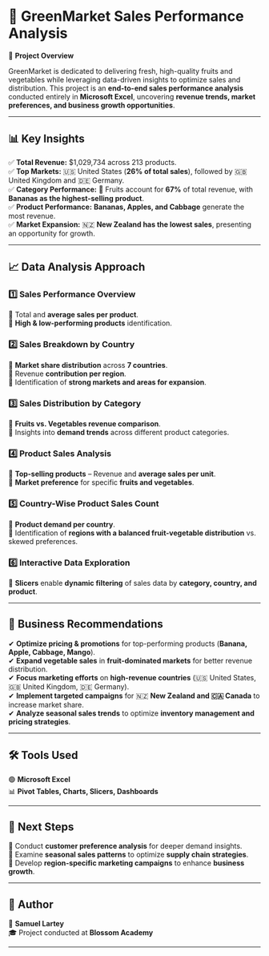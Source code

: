 # 🛒 GreenMarket Sales Performance Analysis  

📌 **Project Overview**  

GreenMarket is dedicated to delivering fresh, high-quality fruits and vegetables while leveraging data-driven insights to optimize sales and distribution. This project is an **end-to-end sales performance analysis** conducted entirely in **Microsoft Excel**, uncovering **revenue trends, market preferences, and business growth opportunities**.  

---

## 📊 **Key Insights**  

✅ **Total Revenue:** $1,029,734 across 213 products.  
✅ **Top Markets:** 🇺🇸 United States (**26% of total sales**), followed by 🇬🇧 United Kingdom and 🇩🇪 Germany.  
✅ **Category Performance:** 🍌 Fruits account for **67%** of total revenue, with **Bananas as the highest-selling product**.  
✅ **Product Performance:** **Bananas, Apples, and Cabbage** generate the most revenue.  
✅ **Market Expansion:** 🇳🇿 **New Zealand has the lowest sales**, presenting an opportunity for growth.  

---

## 📈 **Data Analysis Approach**  

### 1️⃣ **Sales Performance Overview**  
🔹 Total and **average sales per product**.  
🔹 **High & low-performing products** identification.  

### 2️⃣ **Sales Breakdown by Country**  
🔹 **Market share distribution** across **7 countries**.  
🔹 Revenue **contribution per region**.  
🔹 Identification of **strong markets and areas for expansion**.  

### 3️⃣ **Sales Distribution by Category**  
🔹 **Fruits vs. Vegetables revenue comparison**.  
🔹 Insights into **demand trends** across different product categories.  

### 4️⃣ **Product Sales Analysis**  
🔹 **Top-selling products** – Revenue and **average sales per unit**.  
🔹 **Market preference** for specific **fruits and vegetables**.  

### 5️⃣ **Country-Wise Product Sales Count**  
🔹 **Product demand per country**.  
🔹 Identification of **regions with a balanced fruit-vegetable distribution** vs. skewed preferences.  

### 6️⃣ **Interactive Data Exploration**  
🔹 **Slicers** enable **dynamic filtering** of sales data by **category, country, and product**.  

---

## 🎯 **Business Recommendations**  

✔ **Optimize pricing & promotions** for top-performing products (**Banana, Apple, Cabbage, Mango**).  
✔ **Expand vegetable sales** in **fruit-dominated markets** for better revenue distribution.  
✔ **Focus marketing efforts** on **high-revenue countries** (🇺🇸 United States, 🇬🇧 United Kingdom, 🇩🇪 Germany).  
✔ **Implement targeted campaigns** for 🇳🇿 **New Zealand and 🇨🇦 Canada** to increase market share.  
✔ **Analyze seasonal sales trends** to optimize **inventory management and pricing strategies**.  

---

## 🛠️ **Tools Used**  

🟢 **Microsoft Excel**  
📊 **Pivot Tables, Charts, Slicers, Dashboards**  

---

## 📜 **Next Steps**  

📌 Conduct **customer preference analysis** for deeper demand insights.  
📌 Examine **seasonal sales patterns** to optimize **supply chain strategies**.  
📌 Develop **region-specific marketing campaigns** to enhance **business growth**.

---

## 👤 **Author**  

📌 **Samuel Lartey**  
🎓 Project conducted at **Blossom Academy**  

---
